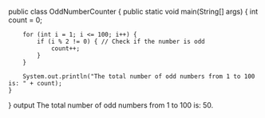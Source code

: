 public class OddNumberCounter {
    public static void main(String[] args) {
        int count = 0;

        for (int i = 1; i <= 100; i++) {
            if (i % 2 != 0) { // Check if the number is odd
                count++;
            }
        }

        System.out.println("The total number of odd numbers from 1 to 100 is: " + count);
    }
}
output
The total number of odd numbers from 1 to 100 is: 50.
